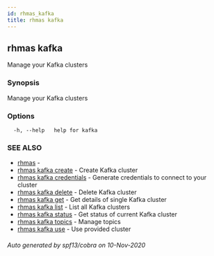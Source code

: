```yaml
---
id: rhmas_kafka
title: rhmas kafka
---
```

## rhmas kafka

Manage your Kafka clusters

### Synopsis

Manage your Kafka clusters

### Options

```
  -h, --help   help for kafka
```

### SEE ALSO

* [rhmas](rhmas.md)	 - 
* [rhmas kafka create](rhmas_kafka_create.md)	 - Create Kafka cluster
* [rhmas kafka credentials](rhmas_kafka_credentials.md)	 - Generate credentials to connect to your cluster
* [rhmas kafka delete](rhmas_kafka_delete.md)	 - Delete Kafka cluster
* [rhmas kafka get](rhmas_kafka_get.md)	 - Get details of single Kafka cluster
* [rhmas kafka list](rhmas_kafka_list.md)	 - List all Kafka clusters
* [rhmas kafka status](rhmas_kafka_status.md)	 - Get status of current Kafka cluster
* [rhmas kafka topics](rhmas_kafka_topics.md)	 - Manage topics
* [rhmas kafka use](rhmas_kafka_use.md)	 - Use provided cluster

###### Auto generated by spf13/cobra on 10-Nov-2020
